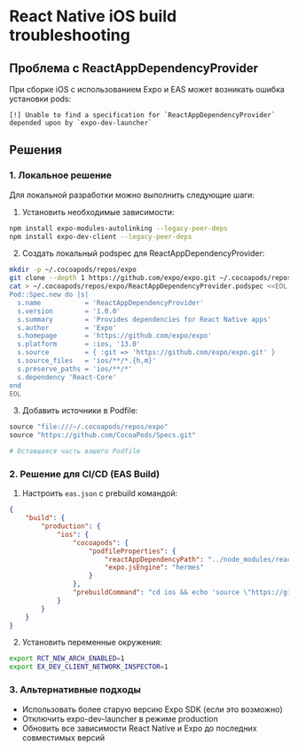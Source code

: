 # React Native iOS build troubleshooting

## Проблема с ReactAppDependencyProvider

При сборке iOS с использованием Expo и EAS может возникать ошибка установки pods:

```
[!] Unable to find a specification for `ReactAppDependencyProvider` depended upon by `expo-dev-launcher`
```

## Решения

### 1. Локальное решение

Для локальной разработки можно выполнить следующие шаги:

1. Установить необходимые зависимости:

```bash
npm install expo-modules-autolinking --legacy-peer-deps
npm install expo-dev-client --legacy-peer-deps
```

2. Создать локальный podspec для ReactAppDependencyProvider:

```bash
mkdir -p ~/.cocoapods/repos/expo
git clone --depth 1 https://github.com/expo/expo.git ~/.cocoapods/repos/expo
cat > ~/.cocoapods/repos/expo/ReactAppDependencyProvider.podspec <<EOL
Pod::Spec.new do |s|
  s.name           = 'ReactAppDependencyProvider'
  s.version        = '1.0.0'
  s.summary        = 'Provides dependencies for React Native apps'
  s.author         = 'Expo'
  s.homepage       = 'https://github.com/expo/expo'
  s.platform       = :ios, '13.0'
  s.source         = { :git => 'https://github.com/expo/expo.git' }
  s.source_files   = 'ios/**/*.{h,m}'
  s.preserve_paths = 'ios/**/*'
  s.dependency 'React-Core'
end
EOL
```

3. Добавить источники в Podfile:

```ruby
source "file:///~/.cocoapods/repos/expo"
source "https://github.com/CocoaPods/Specs.git"

# Оставшаяся часть вашего Podfile
```

### 2. Решение для CI/CD (EAS Build)

1. Настроить `eas.json` с prebuild командой:

```json
{
	"build": {
		"production": {
			"ios": {
				"cocoapods": {
					"podfileProperties": {
						"reactAppDependencyPath": "../node_modules/react-native",
						"expo.jsEngine": "hermes"
					}
				},
				"prebuildCommand": "cd ios && echo 'source \"https://github.com/CocoaPods/Specs.git\"' > Podfile.additions && cat Podfile.additions Podfile > Podfile.new && mv Podfile.new Podfile && cd .. && (npx pod-install || (npx expo install expo-dev-client && npx pod-install))"
			}
		}
	}
}
```

2. Установить переменные окружения:

```bash
export RCT_NEW_ARCH_ENABLED=1
export EX_DEV_CLIENT_NETWORK_INSPECTOR=1
```

### 3. Альтернативные подходы

-   Использовать более старую версию Expo SDK (если это возможно)
-   Отключить expo-dev-launcher в режиме production
-   Обновить все зависимости React Native и Expo до последних совместимых версий
